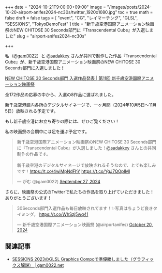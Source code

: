 +++
date = "2024-10-21T9:00:00+09:00"
image = "/images/posts/2024-10-20-airport-anifes2024-nc30s/twitter_1920x1080.jpg"
toc = true
math = false
draft = false
tags = [
    "event", "CG", "レイマーチング", "GLSL", "SESSIONS", "TokyoDemoFest"
]
title = "新千歳空港国際アニメーション映画祭のNEW CHITOSE 30 Seconds部門に『Transcendental Cube』が入選しました"
slug = "airport-anifes2024-nc30s"

+++

私（[@gam0022](https://x.com/gam0022)）と [@sadakkey](https://x.com/sadakkey) さんが共同で制作した作品『Transcendental Cube』が、新千歳空港国際アニメーション映画祭のNEW CHITOSE 30 Seconds部門に入選しました！

[NEW CHITOSE 30 Seconds部門 入選作品発表 | 第11回 新千歳空港国際アニメーション映画祭](https://airport-anifes.jp/competition/nc30sa_selection/)

全172作品の応募の中から、入選の8作品に選ばれました。

新千歳空港館内各所のデジタルサイネージで、一ヶ月間（2024年10月5日～11月5日）放映される予定です。

もし新千歳空港にお立ち寄りの際には、ぜひご覧ください！

私の映画祭の会期中には足を運ぶ予定です。

<blockquote class="twitter-tweet"><p lang="ja" dir="ltr">新千歳空港国際アニメーション映画祭のNEW CHITOSE 30 Seconds部門に『Transcendental Cube』が入選しました！<a href="https://twitter.com/sadakkey?ref_src=twsrc%5Etfw">@sadakkey</a> さんとの共同制作の作品です。<br><br>新千歳空港のデジタルサイネージで放映されるそうなので、とても楽しみです！<a href="https://t.co/4wiMpNdFhY">https://t.co/4wiMpNdFhY</a> <a href="https://t.co/YgJ7QOpIMl">https://t.co/YgJ7QOpIMl</a></p>&mdash; がむ (@gam0022) <a href="https://twitter.com/gam0022/status/1839702676503990629?ref_src=twsrc%5Etfw">September 27, 2024</a></blockquote> <script async src="https://platform.twitter.com/widgets.js" charset="utf-8"></script>

<!--more-->

さらに、映画祭の公式のTwitterで私たちの作品を取り上げていただきました！ありがとうございます！

<blockquote class="twitter-tweet"><p lang="ja" dir="ltr">30Seconds部門入選作品も毎日放映されてます！✨写真はちょうど良きタイミング。 <a href="https://t.co/WhSzj5wq41">https://t.co/WhSzj5wq41</a></p>&mdash; 新千歳空港国際アニメーション映画祭 (@airportanifes) <a href="https://twitter.com/airportanifes/status/1847816206050611258?ref_src=twsrc%5Etfw">October 20, 2024</a></blockquote> <script async src="https://platform.twitter.com/widgets.js" charset="utf-8"></script>


## 関連記事

- [SESSIONS 2023のGLSL Graphics Compoで準優勝しました（グラフィックス解説） | gam0022.net](/blog/2023/05/31/sessions2023-glsl-compo/)